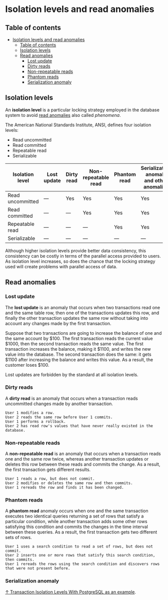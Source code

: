 # Isolation levels and read anomalies

## Table of contents

- [Isolation levels and read anomalies](#isolation-levels-and-read-anomalies)
  - [Table of contents](#table-of-contents)
  - [Isolation levels](#isolation-levels)
  - [Read anomalies](#read-anomalies)
    - [Lost update](#lost-update)
    - [Dirty reads](#dirty-reads)
    - [Non-repeatable reads](#non-repeatable-reads)
    - [Phantom reads](#phantom-reads)
    - [Serialization anomaly](#serialization-anomaly)

## Isolation levels

An **isolation level** is a particular locking strategy employed in the database system to avoid [read anomalies](#read-anomalies) also called _phenomena_.

The American National Standards Institute, ANSI, defines four isolation levels:

- Read uncommitted
- Read committed
- Repeatable read
- Serializable

| Isolation level  | Lost update | Dirty read | Non-repeatable read | Phantom read | Serialization anomaly and other anomalies |
| ---------------- | ----------- | ---------- | ------------------- | ------------ | ----------------------------------------- |
| Read uncommitted | —           | Yes        | Yes                 | Yes          | Yes                                       |
| Read committed   | —           | —          | Yes                 | Yes          | Yes                                       |
| Repeatable read  | —           | —          | —                   | Yes          | Yes                                       |
| Serializable     | —           | —          | —                   | —            | —                                         |

Although higher isolation levels provide better data consistency, this consistency can be costly in terms of the parallel access provided to users. As isolation level increases, so does the chance that the locking strategy used will create problems with parallel access of data.

## Read anomalies

### Lost update

The **lost update** is an anomaly that occurs when two transactions read one and the same table row, then one of the transactions updates this row, and finally the other transaction updates the same row without taking into account any changes made by the first transaction.

Suppose that two transactions are going to increase the balance of one and the same account by $100. The first transaction reads the current value $1000, then the second transaction reads the same value. The first transaction increases the balance, making it $1100, and writes the new value into the database. The second transaction does the same: it gets $1100 after increasing the balance and writes this value. As a result, the customer loses $100.

Lost updates are forbidden by the standard at all isolation levels.

### Dirty reads

A **dirty read** is an anomaly that occurs when a transaction reads uncommitted changes made by another transaction.

```text
User 1 modifies a row.
User 2 reads the same row before User 1 commits.
User 1 performs a rollback.
User 2 has read row's values that have never really existed in the database.
```

### Non-repeatable reads

A **non-repeatable read** is an anomaly that occurs when a transaction reads one and the same row twice, whereas another transaction updates or deletes this row between these reads and commits the change. As a result, the first transaction gets different results.

```text
User 1 reads a row, but does not commit.
User 2 modifies or deletes the same row and then commits.
User 1 rereads the row and finds it has been changed.
```

### Phantom reads

A **phantom read** anomaly occurs when one and the same transaction executes two identical queries returning a set of rows that satisfy a particular condition, while another transaction adds some other rows satisfying this condition and commits the changes in the time interval between these queries. As a result, the first transaction gets two different sets of rows.

```text
User 1 uses a search condition to read a set of rows, but does not commit.
User 2 inserts one or more rows that satisfy this search condition, then commits.
User 1 rereads the rows using the search condition and discovers rows that were not present before.
```

### Serialization anomaly

[↑ Transaction Isolation Levels With PostgreSQL as an example](https://mkdev.me/posts/transaction-isolation-levels-with-postgresql-as-an-example).
